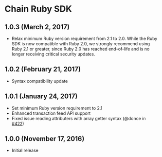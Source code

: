 # Chain Ruby SDK

## 1.0.3 (March 2, 2017)

* Relax minimum Ruby version requirement from 2.1 to 2.0. While the Ruby SDK is now compatible with Ruby 2.0, we strongly recommend using Ruby 2.1 or greater, since Ruby 2.0 has reached end-of-life and is no longer receiving critical security updates.

## 1.0.2 (February 21, 2017)

* Syntax compatibility update

## 1.0.1 (January 24, 2017)

* Set minimum Ruby version requirement to 2.1
* Enhanced transaction feed API support
* Fixed issue reading attributers with array getter syntax (@donce in [#422](https://github.com/chain/chain/pull/422))

## 1.0.0 (November 17, 2016)

* Initial release
